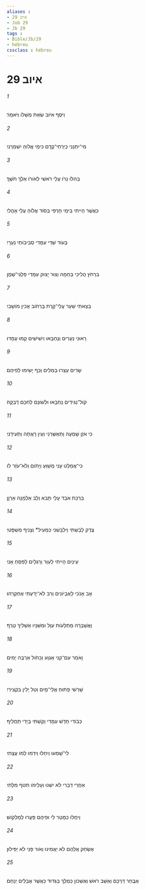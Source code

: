 ```yaml
---
aliases : 
- איוב 29
- Job 29
- Jb 29
tags : 
- Bible/Jb/29
- hébreu
cssclass : hébreu
---
```


# איוב 29

###### 1
וַיֹּסֶף אִיֹּוב שְׂאֵת מְשָׁלֹו וַיֹּאמַר׃
###### 2
מִי־יִתְּנֵנִי כְיַרְחֵי־קֶדֶם כִּימֵי אֱלֹוהַּ יִשְׁמְרֵנִי׃
###### 3
בְּהִלֹּו נֵרֹו עֲלֵי רֹאשִׁי לְאֹורֹו אֵלֶךְ חֹשֶׁךְ׃
###### 4
כַּאֲשֶׁר הָיִיתִי בִּימֵי חָרְפִּי בְּסֹוד אֱלֹוהַּ עֲלֵי אָהֳלִי׃
###### 5
בְּעֹוד שַׁדַּי עִמָּדִי סְבִיבֹותַי נְעָרָי׃
###### 6
בִּרְחֹץ הֲלִיכַי בְּחֵמָה וְצוּר יָצוּק עִמָּדִי פַּלְגֵי־שָׁמֶן׃
###### 7
בְּצֵאתִי שַׁעַר עֲלֵי־קָרֶת בָּרְחֹוב אָכִין מֹושָׁבִי׃
###### 8
רָאוּנִי נְעָרִים וְנֶחְבָּאוּ וִישִׁישִׁים קָמוּ עָמָדוּ׃
###### 9
שָׂרִים עָצְרוּ בְמִלִּים וְכַף יָשִׂימוּ לְפִיהֶם׃
###### 10
קֹול־נְגִידִים נֶחְבָּאוּ וּלְשֹׁונָם לְחִכָּם דָּבֵקָה׃
###### 11
כִּי אֹזֶן שָׁמְעָה וַתְּאַשְּׁרֵנִי וְעַיִן רָאֲתָה וַתְּעִידֵנִי׃
###### 12
כִּי־אֲמַלֵּט עָנִי מְשַׁוֵּעַ וְיָתֹום וְלֹא־עֹזֵר לֹו׃
###### 13
בִּרְכַּת אֹבֵד עָלַי תָּבֹא וְלֵב אַלְמָנָה אַרְןִן׃
###### 14
צֶדֶק לָבַשְׁתִּי וַיִּלְבָּשֵׁנִי כִּמְעִיל* וְצָנִיף מִשְׁפָּטִי׃
###### 15
עֵינַיִם הָיִיתִי לַעִוֵּר וְרַגְלַיִם לַפִּסֵּחַ אָנִי׃
###### 16
אָב אָנֹכִי לָאֶבְיֹונִים וְרִב לֹא־יָדַעְתִּי אֶחְקְרֵהוּ׃
###### 17
וָאֲשַׁבְּרָה מְתַלְּעֹות עַוָּל וּמִשִּׁנָּיו אַשְׁלִיךְ טָרֶף׃
###### 18
וָאֹמַר עִם־קִנִּי אֶגְוָע וְכַחֹול אַרְבֶּה יָמִים׃
###### 19
שָׁרְשִׁי פָתוּחַ אֱלֵי־מָיִם וְטַל יָלִין בִּקְצִירִי׃
###### 20
כְּבֹודִי חָדָשׁ עִמָּדִי וְקַשְׁתִּי בְּיָדִי תַחֲלִיף׃
###### 21
לִי־שָׁמְעוּ וְיִחֵלּוּ וְיִדְּמוּ לְמֹו עֲצָתִי׃
###### 22
אַחֲרֵי דְבָרִי לֹא יִשְׁנוּ וְעָלֵימֹו תִּטֹּף מִלָּתִי׃
###### 23
וְיִחֲלוּ כַמָּטָר לִי וּפִיהֶם פָּעֲרוּ לְמַלְקֹושׁ׃
###### 24
אֶשְׂחַק אֲלֵהֶם לֹא יַאֲמִינוּ וְאֹור פָּנַי לֹא יַפִּילוּן׃
###### 25
אֶבֲחַר דַּרְכָּם וְאֵשֵׁב רֹאשׁ וְאֶשְׁכֹּון כְּמֶלֶךְ בַּגְּדוּד כַּאֲשֶׁר אֲבֵלִים יְנַחֵם׃
